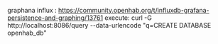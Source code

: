 graphana influx : https://community.openhab.org/t/influxdb-grafana-persistence-and-graphing/13761
execute: curl -G http://localhost:8086/query --data-urlencode "q=CREATE DATABASE openhab_db"
